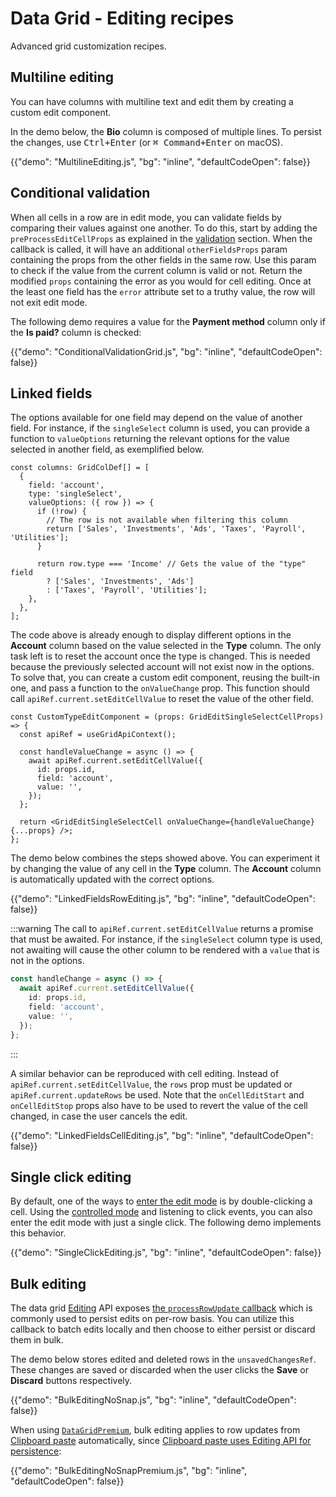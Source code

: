 # Data Grid - Editing recipes

<p class="description">Advanced grid customization recipes.</p>

## Multiline editing

You can have columns with multiline text and edit them by creating a custom edit component.

In the demo below, the **Bio** column is composed of multiple lines.
To persist the changes, use <kbd><kbd class="key">Ctrl</kbd>+<kbd class="key">Enter</kbd></kbd> (or <kbd><kbd class="key">⌘ Command</kbd>+<kbd class="key">Enter</kbd></kbd> on macOS).

{{"demo": "MultilineEditing.js", "bg": "inline", "defaultCodeOpen": false}}

## Conditional validation

When all cells in a row are in edit mode, you can validate fields by comparing their values against one another.
To do this, start by adding the `preProcessEditCellProps` as explained in the [validation](#validation) section.
When the callback is called, it will have an additional `otherFieldsProps` param containing the props from the other fields in the same row.
Use this param to check if the value from the current column is valid or not.
Return the modified `props` containing the error as you would for cell editing.
Once at the least one field has the `error` attribute set to a truthy value, the row will not exit edit mode.

The following demo requires a value for the **Payment method** column only if the **Is paid?** column is checked:

{{"demo": "ConditionalValidationGrid.js", "bg": "inline", "defaultCodeOpen": false}}

## Linked fields

The options available for one field may depend on the value of another field.
For instance, if the `singleSelect` column is used, you can provide a function to `valueOptions` returning the relevant options for the value selected in another field, as exemplified below.

```tsx
const columns: GridColDef[] = [
  {
    field: 'account',
    type: 'singleSelect',
    valueOptions: ({ row }) => {
      if (!row) {
        // The row is not available when filtering this column
        return ['Sales', 'Investments', 'Ads', 'Taxes', 'Payroll', 'Utilities'];
      }

      return row.type === 'Income' // Gets the value of the "type" field
        ? ['Sales', 'Investments', 'Ads']
        : ['Taxes', 'Payroll', 'Utilities'];
    },
  },
];
```

The code above is already enough to display different options in the **Account** column based on the value selected in the **Type** column.
The only task left is to reset the account once the type is changed.
This is needed because the previously selected account will not exist now in the options.
To solve that, you can create a custom edit component, reusing the built-in one, and pass a function to the `onValueChange` prop.
This function should call `apiRef.current.setEditCellValue` to reset the value of the other field.

```tsx
const CustomTypeEditComponent = (props: GridEditSingleSelectCellProps) => {
  const apiRef = useGridApiContext();

  const handleValueChange = async () => {
    await apiRef.current.setEditCellValue({
      id: props.id,
      field: 'account',
      value: '',
    });
  };

  return <GridEditSingleSelectCell onValueChange={handleValueChange} {...props} />;
};
```

The demo below combines the steps showed above.
You can experiment it by changing the value of any cell in the **Type** column.
The **Account** column is automatically updated with the correct options.

{{"demo": "LinkedFieldsRowEditing.js", "bg": "inline", "defaultCodeOpen": false}}

:::warning
The call to `apiRef.current.setEditCellValue` returns a promise that must be awaited.
For instance, if the `singleSelect` column type is used, not awaiting will cause the other column to be rendered with a `value` that is not in the options.

```ts
const handleChange = async () => {
  await apiRef.current.setEditCellValue({
    id: props.id,
    field: 'account',
    value: '',
  });
};
```

:::

A similar behavior can be reproduced with cell editing.
Instead of `apiRef.current.setEditCellValue`, the `rows` prop must be updated or `apiRef.current.updateRows` be used.
Note that the `onCellEditStart` and `onCellEditStop` props also have to be used to revert the value of the cell changed, in case the user cancels the edit.

{{"demo": "LinkedFieldsCellEditing.js", "bg": "inline", "defaultCodeOpen": false}}

## Single click editing

By default, one of the ways to [enter the edit mode](/x/react-data-grid/editing/#start-editing) is by double-clicking a cell.
Using the [controlled mode](/x/react-data-grid/editing/#controlled-model) and listening to click events, you can also enter the edit mode with just a single click.
The following demo implements this behavior.

{{"demo": "SingleClickEditing.js", "bg": "inline", "defaultCodeOpen": false}}

## Bulk editing

The data grid [Editing](/x/react-data-grid/editing/) API exposes [the `processRowUpdate` callback](/x/react-data-grid/editing/#the-processrowupdate-callback) which is commonly used to persist edits on per-row basis.
You can utilize this callback to batch edits locally and then choose to either persist or discard them in bulk.

The demo below stores edited and deleted rows in the `unsavedChangesRef`.
These changes are saved or discarded when the user clicks the **Save** or **Discard** buttons respectively.

{{"demo": "BulkEditingNoSnap.js", "bg": "inline", "defaultCodeOpen": false}}

When using [`DataGridPremium`](/x/react-data-grid/#premium-plan), bulk editing applies to row updates from [Clipboard paste](/x/react-data-grid/clipboard/#clipboard-paste) automatically, since [Clipboard paste uses Editing API for persistence](/x/react-data-grid/clipboard/#persisting-pasted-data):

{{"demo": "BulkEditingNoSnapPremium.js", "bg": "inline", "defaultCodeOpen": false}}
